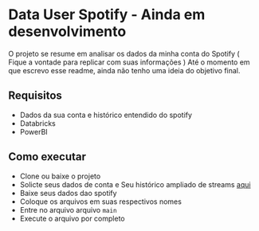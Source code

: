 # Data User Spotify - Ainda em desenvolvimento

O projeto se resume em analisar os dados da minha conta do Spotify ( Fique a vontade para replicar com suas informações )
Até o momento em que escrevo esse readme, ainda não tenho uma ideia do objetivo final.

## Requisitos

- Dados da sua conta e histórico entendido do spotify
- Databricks
- PowerBI

## Como executar

- Clone ou baixe o projeto
- Solicte seus dados de conta e Seu histórico ampliado de streams [aqui](https://www.spotify.com/account/privacy/)
- Baixe seus dados dao spotify
- Coloque os arquivos em suas respectivos nomes
- Entre no arquivo arquivo `main`
- Execute o arquivo por completo